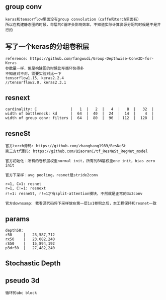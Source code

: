 ## group conv
    keras和tensorflow里面没有group convolution（caffe和torch里面有）
    所以在构建静态图的时候，每层的C循环会影响效率，不知道实际计算资源分配的时候是不是并行的


## 写了一个keras的分组卷积层
    reference: https://github.com/fangwudi/Group-Depthwise-Conv3D-for-Keras
    参数量一样，但是构建图的时候比写循环快得多
    不知道对不对，需要实验对比一下
    tensorflow1.15, keras2.2.4
    //tensorflow2.0, keras2.3.1


## resnext
    cardinality: C               |   1  |   2  |   4  |   8  |   32  |
    width of bottleneck: kd      |  64  |  40  |  24  |  14  |    4  |
    width of group conv: filters |  64  |  80  |  96  | 112  |  128  |


## resneSt
    官方torch源码: https://github.com/zhanghang1989/ResNeSt
    第三方tf源码: https://github.com/QiaoranC/tf_ResNeSt_RegNet_model

    官方初始化：所有的卷积层权重normal init，所有的BN层权重one init，bias zero init

    官方下采样：avg pooling，resnet是stride2conv

    r=1, C=1: resnet
    r=1, C!=1: resnext
    r!=1: resneSt, r!=1才有split-attention模块，不然就是正常的3x3conv

    官方downsamp: 我看源代码将下采样放在第一层1x1卷积之后，本工程保持和resnet一致


## params
    depth50:
    r50     |   23,587,712
    rx50    |   23,082,240
    rS50    |   15,894,192
    p3dr50  |   27,482,240


## Stochastic Depth


## pseudo 3d
    循环的abc block


    